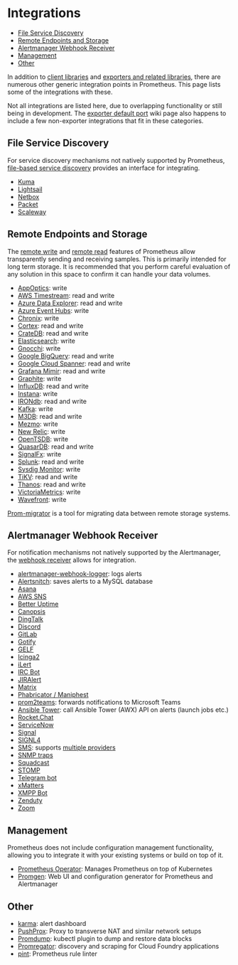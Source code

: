 # Integrations

- [File Service Discovery ](https://prometheus.io/docs/operating/integrations/#file-service-discovery)
- [Remote Endpoints and Storage ](https://prometheus.io/docs/operating/integrations/#remote-endpoints-and-storage)
- [Alertmanager Webhook Receiver ](https://prometheus.io/docs/operating/integrations/#alertmanager-webhook-receiver)
- [Management ](https://prometheus.io/docs/operating/integrations/#management)
- [Other ](https://prometheus.io/docs/operating/integrations/#other)

In addition to [client libraries](https://prometheus.io/docs/instrumenting/clientlibs/) and [exporters and related libraries](https://prometheus.io/docs/instrumenting/exporters/), there are numerous other generic integration points in Prometheus. This page lists some of the integrations with these.

Not all integrations are listed here, due to overlapping functionality or still being in development. The [exporter default port](https://github.com/prometheus/prometheus/wiki/Default-port-allocations) wiki page also happens to include a few non-exporter integrations that fit in these categories.

## File Service Discovery

For service discovery mechanisms not natively supported by Prometheus, [file-based service discovery](https://prometheus.io/docs/operating/configuration/#) provides an interface for integrating.

- [Kuma](https://github.com/kumahq/kuma/tree/master/app/kuma-prometheus-sd)
- [Lightsail](https://github.com/n888/prometheus-lightsail-sd)
- [Netbox](https://github.com/FlxPeters/netbox-prometheus-sd)
- [Packet](https://github.com/packethost/prometheus-packet-sd)
- [Scaleway](https://github.com/scaleway/prometheus-scw-sd)

## Remote Endpoints and Storage

The [remote write](https://prometheus.io/docs/operating/configuration/#remote_write) and [remote read](https://prometheus.io/docs/operating/configuration/#remote_read) features of Prometheus allow transparently sending and receiving samples. This is primarily intended for long term storage. It is recommended that you perform careful evaluation of any solution in this space to confirm it can handle your data volumes.

- [AppOptics](https://github.com/solarwinds/prometheus2appoptics): write
- [AWS Timestream](https://github.com/dpattmann/prometheus-timestream-adapter): read and write
- [Azure Data Explorer](https://github.com/cosh/PrometheusToAdx): read and write
- [Azure Event Hubs](https://github.com/bryanklewis/prometheus-eventhubs-adapter): write
- [Chronix](https://github.com/ChronixDB/chronix.ingester): write
- [Cortex](https://github.com/cortexproject/cortex): read and write
- [CrateDB](https://github.com/crate/crate_adapter): read and write
- [Elasticsearch](https://www.elastic.co/guide/en/beats/metricbeat/master/metricbeat-metricset-prometheus-remote_write.html): write
- [Gnocchi](https://gnocchi.xyz/prometheus.html): write
- [Google BigQuery](https://github.com/KohlsTechnology/prometheus_bigquery_remote_storage_adapter): read and write
- [Google Cloud Spanner](https://github.com/google/truestreet): read and write
- [Grafana Mimir](https://github.com/grafana/mimir): read and write
- [Graphite](https://github.com/prometheus/prometheus/tree/main/documentation/examples/remote_storage/remote_storage_adapter): write
- [InfluxDB](https://docs.influxdata.com/influxdb/v1.8/supported_protocols/prometheus): read and write
- [Instana](https://www.instana.com/docs/ecosystem/prometheus/#remote-write): write
- [IRONdb](https://github.com/circonus-labs/irondb-prometheus-adapter): read and write
- [Kafka](https://github.com/Telefonica/prometheus-kafka-adapter): write
- [M3DB](https://m3db.io/docs/integrations/prometheus/): read and write
- [Mezmo](https://docs.mezmo.com/telemetry-pipelines/prometheus-remote-write-pipeline-source): write
- [New Relic](https://docs.newrelic.com/docs/set-or-remove-your-prometheus-remote-write-integration): write
- [OpenTSDB](https://github.com/prometheus/prometheus/tree/main/documentation/examples/remote_storage/remote_storage_adapter): write
- [QuasarDB](https://doc.quasardb.net/master/user-guide/integration/prometheus.html): read and write
- [SignalFx](https://github.com/signalfx/metricproxy#prometheus): write
- [Splunk](https://github.com/kebe7jun/ropee): read and write
- [Sysdig Monitor](https://docs.sysdig.com/en/docs/installation/prometheus-remote-write/): write
- [TiKV](https://github.com/bragfoo/TiPrometheus): read and write
- [Thanos](https://github.com/thanos-io/thanos): read and write
- [VictoriaMetrics](https://github.com/VictoriaMetrics/VictoriaMetrics): write
- [Wavefront](https://github.com/wavefrontHQ/prometheus-storage-adapter): write

[Prom-migrator](https://github.com/timescale/promscale/tree/master/migration-tool/cmd/prom-migrator) is a tool for migrating data between remote storage systems.

## Alertmanager Webhook Receiver

For notification mechanisms not natively supported by the Alertmanager, the [webhook receiver](https://prometheus.io/docs/alerting/configuration/#webhook_config) allows for integration.

- [alertmanager-webhook-logger](https://github.com/tomtom-international/alertmanager-webhook-logger): logs alerts
- [Alertsnitch](https://gitlab.com/yakshaving.art/alertsnitch): saves alerts to a MySQL database
- [Asana](https://gitlab.com/lupudu/alertmanager-asana-bridge)
- [AWS SNS](https://github.com/DataReply/alertmanager-sns-forwarder)
- [Better Uptime](https://docs.betteruptime.com/integrations/prometheus)
- [Canopsis](https://git.canopsis.net/canopsis-connectors/connector-prometheus2canopsis)
- [DingTalk](https://github.com/timonwong/prometheus-webhook-dingtalk)
- [Discord](https://github.com/benjojo/alertmanager-discord)
- [GitLab](https://docs.gitlab.com/ee/operations/metrics/alerts.html#external-prometheus-instances)
- [Gotify](https://github.com/DRuggeri/alertmanager_gotify_bridge)
- [GELF](https://github.com/b-com-software-basis/alertmanager2gelf)
- [Icinga2](https://github.com/vshn/signalilo)
- [iLert](https://docs.ilert.com/integrations/prometheus)
- [IRC Bot](https://github.com/multimfi/bot)
- [JIRAlert](https://github.com/free/jiralert)
- [Matrix](https://github.com/matrix-org/go-neb)
- [Phabricator / Maniphest](https://github.com/knyar/phalerts)
- [prom2teams](https://github.com/idealista/prom2teams): forwards notifications to Microsoft Teams
- [Ansible Tower](https://github.com/pja237/prom2tower): call Ansible Tower (AWX) API on alerts (launch jobs etc.)
- [Rocket.Chat](https://rocket.chat/docs/administrator-guides/integrations/prometheus/)
- [ServiceNow](https://github.com/FXinnovation/alertmanager-webhook-servicenow)
- [Signal](https://github.com/dgl/alertmanager-webhook-signald)
- [SIGNL4](https://www.signl4.com/blog/portfolio_item/prometheus-alertmanager-mobile-alert-notification-duty-schedule-escalation)
- [SMS](https://github.com/messagebird/sachet): supports [multiple providers](https://github.com/messagebird/sachet/blob/master/examples/config.yaml)
- [SNMP traps](https://github.com/maxwo/snmp_notifier)
- [Squadcast](https://support.squadcast.com/docs/prometheus)
- [STOMP](https://github.com/thewillyhuman/alertmanager-stomp-forwarder)
- [Telegram bot](https://github.com/inCaller/prometheus_bot)
- [xMatters](https://github.com/xmatters/xm-labs-prometheus)
- [XMPP Bot](https://github.com/jelmer/prometheus-xmpp-alerts)
- [Zenduty](https://docs.zenduty.com/docs/prometheus/)
- [Zoom](https://github.com/Code2Life/nodess-apps/tree/master/src/zoom-alert-2.0)

## Management

Prometheus does not include configuration management functionality, allowing you to integrate it with your existing systems or build on top of it.

- [Prometheus Operator](https://github.com/coreos/prometheus-operator): Manages Prometheus on top of Kubernetes
- [Promgen](https://github.com/line/promgen): Web UI and configuration generator for Prometheus and Alertmanager

## Other

- [karma](https://github.com/prymitive/karma): alert dashboard
- [PushProx](https://github.com/RobustPerception/PushProx): Proxy to transverse NAT and similar network setups
- [Promdump](https://github.com/ihcsim/promdump): kubectl plugin to dump and restore data blocks
- [Promregator](https://github.com/promregator/promregator): discovery and scraping for Cloud Foundry applications
- [pint](https://github.com/cloudflare/pint): Prometheus rule linter